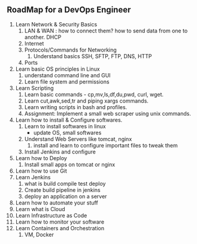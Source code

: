 ## RoadMap for a DevOps **Engineer**
1. Learn Network & Security Basics
   1. LAN & WAN : how to connect them? how to send data from one to another. DHCP
   2. Internet
   3. Protocols/Commands for Networking
      1. Understand basics SSH, SFTP, FTP, DNS, HTTP
   4. Ports
2. Learn basic OS principles in Linux
   1. understand command line and GUI 
   2. Learn file system and permissions
3. Learn Scripting
   1. Learn basic commands - cp,mv,ls,df,du,pwd, curl, wget.
   2. Learn cut,awk,sed,tr and piping xargs commands.
   3. Learn writing scripts in bash and profiles.
   4. Assignment: Implement a small web scraper using unix commands.
4. Learn how to install & Configure softwares.
   1. Learn to install softwares in linux
      - update OS, small softwares
   2. Understand Web Servers like tomcat, nginx
      1. install and learn to configure important files to tweak them 
   3. Install Jenkins and configure
5. Learn how to Deploy
   1. Install small apps on tomcat or nginx
6. Learn how to use Git
7. Learn Jenkins
   1. what is build compile test deploy
   2. Create build pipeline in jenkins
   3. deploy an application on a server
8. Learn how to automate your stuff
9. Learn what is Cloud 
10. Learn Infrastructure as Code
11. Learn how to monitor your software
12. Learn Containers and Orchestration
    1.  VM, Docker
